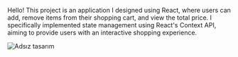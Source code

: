 Hello! 
This project is an application I designed using React, where users can add,
remove items from their shopping cart, and view the total price. 
I specifically implemented state management using React's Context API,
aiming to provide users with an interactive shopping experience.


![Adsız tasarım](https://github.com/sedatcalis/shopper/assets/140658531/355f8a8b-bded-4d42-8a16-c1c7ae36acaf)
